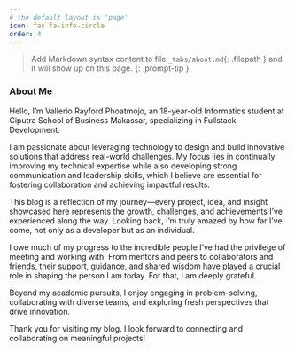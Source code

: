 ```yaml
---
# the default layout is 'page'
icon: fas fa-info-circle
order: 4
---
```


> Add Markdown syntax content to file `_tabs/about.md`{: .filepath } and it will show up on this page.
{: .prompt-tip }
### About Me
Hello, I’m Vallerio Rayford Phoatmojo, an 18-year-old Informatics student at Ciputra School of Business Makassar, specializing in Fullstack Development.

I am passionate about leveraging technology to design and build innovative solutions that address real-world challenges. My focus lies in continually improving my technical expertise while also developing strong communication and leadership skills, which I believe are essential for fostering collaboration and achieving impactful results.

This blog is a reflection of my journey—every project, idea, and insight showcased here represents the growth, challenges, and achievements I’ve experienced along the way. Looking back, I’m truly amazed by how far I’ve come, not only as a developer but as an individual.

I owe much of my progress to the incredible people I’ve had the privilege of meeting and working with. From mentors and peers to collaborators and friends, their support, guidance, and shared wisdom have played a crucial role in shaping the person I am today. For that, I am deeply grateful.

Beyond my academic pursuits, I enjoy engaging in problem-solving, collaborating with diverse teams, and exploring fresh perspectives that drive innovation.

Thank you for visiting my blog. I look forward to connecting and collaborating on meaningful projects!
